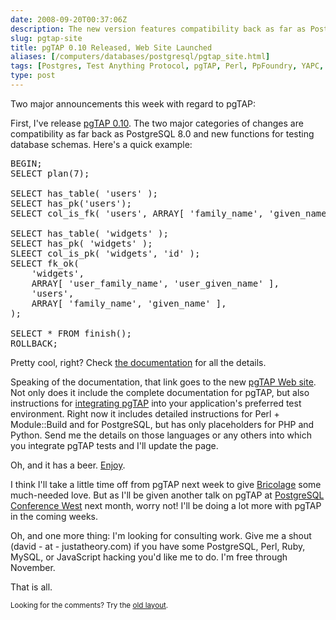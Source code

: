 ```yaml
--- 
date: 2008-09-20T00:37:06Z
description: The new version features compatibility back as far as PostgreSQL 8.0 and lots of cool functions for testing database schemas. The site's cool, too.
slug: pgtap-site
title: pgTAP 0.10 Released, Web Site Launched
aliases: [/computers/databases/postgresql/pgtap_site.html]
tags: [Postgres, Test Anything Protocol, pgTAP, Perl, PpFoundry, YAPC, Module::Build, Python, PHP]
type: post
---
```


<p>Two major announcements this week with regard to pgTAP:</p>

<p>First, I've release <a href="http://pgfoundry.org/frs/?group_id=1000389" title="Download pgTAP">pgTAP 0.10</a>. The two major categories of changes are
compatibility as far back as PostgreSQL 8.0 and new functions for testing
database schemas. Here's a quick example:</p>

<pre>
BEGIN;
SELECT plan(7);

SELECT has_table( &#x0027;users&#x0027; );
SELECT has_pk(&#x0027;users&#x0027;);
SELECT col_is_fk( &#x0027;users&#x0027;, ARRAY[ &#x0027;family_name&#x0027;, &#x0027;given_name&#x0027; ]);

SELECT has_table( &#x0027;widgets&#x0027; );
SELECT has_pk( &#x0027;widgets&#x0027; );
SLEECT col_is_pk( &#x0027;widgets&#x0027;, &#x0027;id&#x0027; );
SELECT fk_ok(
    &#x0027;widgets&#x0027;,
    ARRAY[ &#x0027;user_family_name&#x0027;, &#x0027;user_given_name&#x0027; ],
    &#x0027;users&#x0027;,
    ARRAY[ &#x0027;family_name&#x0027;, &#x0027;given_name&#x0027; ],
);

SELECT * FROM finish();
ROLLBACK;
</pre>

<p>Pretty cool, right?
Check <a href="http://pgtap.projects.postgresql.org/documentation.html" title="The complete pgTAP Documentation">the documentation</a> for all the
details.</p>

<p>Speaking of the documentation, that link goes to the
new <a href="http://pgtap.projects.postgresql.org/" title="pgTAP Home">pgTAP Web site</a>. Not only does it include the complete documentation for pgTAP,
but also instructions
for <a href="http://pgtap.projects.postgresql.org/integration.html" title="Integrate pgTAP">integrating pgTAP</a> into your application's
preferred test environment. Right now it includes detailed instructions for
Perl + Module::Build and for PostgreSQL, but has only placeholders for PHP
and Python. Send me the details on those languages or any others into which
you integrate pgTAP tests and I'll update the page.</p>

<p>Oh, and it has a beer. <a href="http://pgtap.projects.postgresql.org/" title="pgTAP">Enjoy</a>.</p>

<p>I think I'll take a little time off from pgTAP next week to
give <a href="http://bricolage.cc/" title="Bricolage">Bricolage</a> some
much-needed love. But as I'll be given another talk on pgTAP
at <a href="http://www.postgresqlconference.org/west08/talks/" title="Talks at PostgreSQL Conference West 2008">PostgreSQL Conference West</a> next month,
worry not! I'll be doing a lot more with pgTAP in the coming weeks.</p>

<p>Oh, and one more thing: I'm looking for consulting work. Give me a shout
(david - at - justatheory.com) if you have some PostgreSQL, Perl, Ruby, MySQL,
or JavaScript hacking you'd like me to do. I'm free through November.</p>

<p>That is all.</p>

<p class="past"><small>Looking for the comments? Try the <a rel="nofollow" href="//past.justatheory.com/computers/databases/postgresql/pgtap_site.html">old layout</a>.</small></p>


